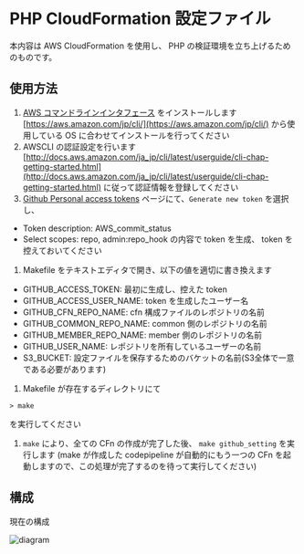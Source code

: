 # PHP CloudFormation 設定ファイル

本内容は AWS CloudFormation を使用し、 PHP の検証環境を立ち上げるためのものです。

## 使用方法
1. [AWS コマンドラインインタフェース](https://aws.amazon.com/jp/cli/) をインストールします
  [https://aws.amazon.com/jp/cli/](https://aws.amazon.com/jp/cli/) から使用している OS に合わせてインストールを行ってください
1. AWSCLI の認証設定を行います
  [http://docs.aws.amazon.com/ja_jp/cli/latest/userguide/cli-chap-getting-started.html](http://docs.aws.amazon.com/ja_jp/cli/latest/userguide/cli-chap-getting-started.html) に従って認証情報を登録してください
1. [Github Personal access tokens](https://github.com/settings/tokens) ページにて、`Generate new token` を選択し、
  - Token description: AWS_commit_status
  - Select scopes: repo, admin:repo_hook
  の内容で token を生成、 token を控えておいてください

1. Makefile をテキストエディタで開き、以下の値を適切に書き換えます
  - GITHUB_ACCESS_TOKEN: 最初に生成し、控えた token
  - GITHUB_ACCESS_USER_NAME: token を生成したユーザー名
  - GITHUB_CFN_REPO_NAME: cfn 構成ファイルのレポジトリの名前
  - GITHUB_COMMON_REPO_NAME: common 側のレポジトリの名前
  - GITHUB_MEMBER_REPO_NAME: member 側のレポジトリの名前
  - GITHUB_USER_NAME: レポジトリを所有しているユーザーの名前
  - S3_BUCKET: 設定ファイルを保存するためのバケットの名前(S3全体で一意である必要があります)

1. Makefile が存在するディレクトリにて
  ```
  > make
  ```
  を実行してください

1. `make` により、全ての CFn の作成が完了した後、 `make github_setting` を実行します
  (make が作成した codepipeline が自動的にもう一つの CFn を起動しますので、この処理が完了するのを待って実行してください)

## 構成

現在の構成

![diagram](https://user-images.githubusercontent.com/26862113/34028934-2cf12836-e1a9-11e7-88a9-ad7237d53d46.png)

